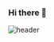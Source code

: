 ### Hi there 👋

![header](https://capsule-render.vercel.app/api?type=rounded&color=timeGradient&text=Welcome%20to%20GIPYO's%20GitHub%20👋&animation=twinkling&fontSize=40&fontAlignY=50&fontAlign=50&height=180)

<!--
**Giggle1998/Giggle1998** is a ✨ _special_ ✨ repository because its `README.md` (this file) appears on your GitHub profile.

Here are some ideas to get you started:

- 🔭 I’m currently working on ...
- 🌱 I’m currently learning ...
- 👯 I’m looking to collaborate on ...
- 🤔 I’m looking for help with ...
- 💬 Ask me about ...
- 📫 How to reach me: ...
- 😄 Pronouns: ...
- ⚡ Fun fact: ...
-->
